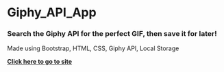# Giphy_API_App

### Search the Giphy API for the perfect GIF, then save it for later!

Made using Bootstrap, HTML, CSS, Giphy API, Local Storage

**[Click here to go to site](https://vlineros.github.io/Giphy_API_App/)**
